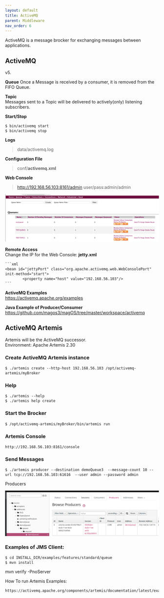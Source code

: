 ```yaml
---
layout: default
title: ActiveMQ
parent: Middleware
nav_order: 6
---
```


ActiveMQ is a message brocker for exchanging messages between applications.  


**ActiveMQ**
----------------------------------
v5.

**Queue**
Once a Message is received by a consumer, it is removed from the FIFO Queue.  

**Topic**  
Messages sent to a Topic will be delivered to actively(only) listening subscribers.

**Start/Stop**

	$ bin/activemq start
	$ bin/activemq stop

**Logs**
> data/activemq.log

**Configuration File**  
> conf/**activemq.xml**

**Web Console**
> http://192.168.56.103:8161/admin   user/pass:admin/admin

![](/docs/images/activemq-console.png)


**Remote Access**   
Change the IP for the Web Console: **jetty.xml**

	```xml
	<bean id="jettyPort" class="org.apache.activemq.web.WebConsolePort" init-method="start">
    	    <property name="host" value="192.168.56.103"/>
	```

**ActiveMQ Examples**   
https://activemq.apache.org/examples

**Java Example of Producer/Consumer**    
https://github.com/magos3/magOS/tree/master/workspace/activemq

**ActiveMQ Artemis**
-----------------------------------
Artemis will be the ActiveMQ successor.  
Environment: Apache Artemis 2.30



### Create ActiveMQ Artemis instance

 	$ ./artemis create --http-host 192.168.56.103 /opt/activemq-artemis/myBroker

### Help

	$ ./artemis --help
	$ ./artemis help create

### Start the Brocker

	$ /opt/activemq-artemis/myBroker/bin/artemis run

### Artemis Console 

	http://192.168.56.103:8161/console

### Send Messages

	$ ./artemis producer --destination demoQueue3  --message-count 10 --url tcp://192.168.56.103:61616  --user admin --password admin


Producers

![](/docs/images/artemis-producers.png)

### Examples of JMS Client:

	$ cd INSTALL_DIR/examples/features/standard/queue
	$ mvn install


mvn verify -PnoServer

How To run Artemis Examples:

	https://activemq.apache.org/components/artemis/documentation/latest/examples.html





